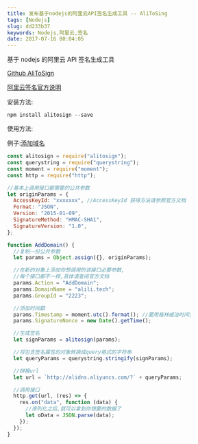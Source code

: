 ```yaml
---
title: 发布基于nodejs的阿里云API签名生成工具 -- AliToSing
tags: [Nodejs]
slug: dd233b37
keywords: Nodejs,阿里云,签名
date: 2017-07-16 00:04:05
---
```


基于 nodejs 的阿里云 API 签名生成工具

[Github AliToSign](https://github.com/Num142857/AliToSign)

[阿里云签名官方说明](https://help.aliyun.com/document_detail/29747.html?spm=5176.doc29743.2.4.SAqOxJ)

安装方法:

```
npm install alitosign --save
```

使用方法:

例子:[添加域名](https://help.aliyun.com/document_detail/29749.html?spm=5176.doc29744.6.592.RG61hE)

```javascript
const alitosign = require("alitosign");
const querystring = require("querystring");
const moment = require("moment");
const http = require("http");

//基本上调用接口都需要的公共参数
let originParams = {
  AccessKeyId: "xxxxxxx", //AccessKeyId 获得方法请参照官方文档
  Format: "JSON",
  Version: "2015-01-09",
  SignatureMethod: "HMAC-SHA1",
  SignatureVersion: "1.0",
};

function AddDomain() {
  //复制一份公共参数
  let params = Object.assign({}, originParams);

  //在新的对象上添加你想调用的该接口必要参数,
  //每个接口都不一样,具体请查阅官方文档
  params.Action = "AddDomain";
  params.DomainName = "alili.tech";
  params.GroupId = "2223";

  //添加时间戳
  params.Timestamp = moment.utc().format(); //要用格林威治时间;
  params.SignatureNonce = new Date().getTime();

  //生成签名
  let signParams = alitosign(params);

  //将包含签名属性的对象转换成query格式的字符串
  let queryParams = querystring.stringify(signParams);

  //拼接url
  let url = `http://alidns.aliyuncs.com/?` + queryParams;

  //调用接口
  http.get(url, (res) => {
    res.on("data", function (data) {
      //序列化之后,就可以拿到你想要的数据了
      let oData = JSON.parse(data);
    });
  });
}
```
